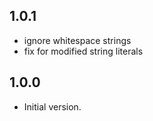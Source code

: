 ## 1.0.1

- ignore whitespace strings
- fix for modified string literals

## 1.0.0

- Initial version.
